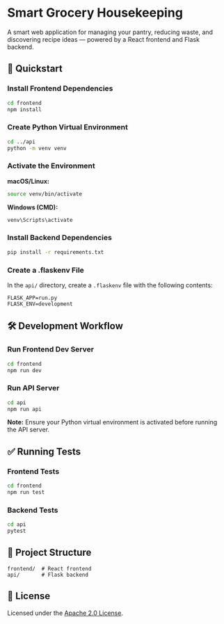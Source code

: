 # Smart Grocery Housekeeping

A smart web application for managing your pantry, reducing waste, and discovering recipe ideas — powered by a React frontend and Flask backend.

## 🚀 Quickstart

### Install Frontend Dependencies

```bash
cd frontend
npm install
```

### Create Python Virtual Environment

```bash
cd ../api
python -m venv venv
```

### Activate the Environment

**macOS/Linux:**

```bash
source venv/bin/activate
```

**Windows (CMD):**

```bash
venv\Scripts\activate
```

### Install Backend Dependencies

```bash
pip install -r requirements.txt
```

### Create a .flaskenv File

In the `api/` directory, create a `.flaskenv` file with the following contents:

```text
FLASK_APP=run.py
FLASK_ENV=development
```

## 🛠️ Development Workflow

### Run Frontend Dev Server

```bash
cd frontend
npm run dev
```

### Run API Server

```bash
cd api
npm run api
```

**Note:** Ensure your Python virtual environment is activated before running the API server.

## ✅ Running Tests

### Frontend Tests

```bash
cd frontend
npm run test
```

### Backend Tests

```bash
cd api
pytest
```

## 📁 Project Structure

```
frontend/  # React frontend
api/       # Flask backend
```

## 📄 License

Licensed under the [Apache 2.0 License](https://www.apache.org/licenses/LICENSE-2.0).
